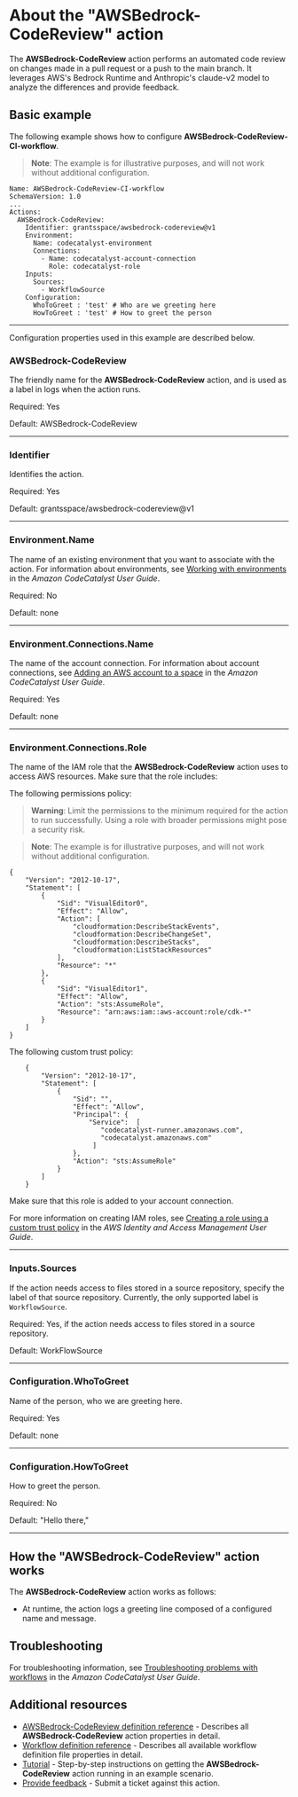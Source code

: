 # About the "AWSBedrock-CodeReview" action

<!--
- Explain why your customers would use this action.
- What does it offer?
- What is the end goal of using this action?
- If it is similar to another action, what makes it unique?
- Example content follows.
--->

The **AWSBedrock-CodeReview** action performs an automated code review on changes made in a pull request or a push to the main branch. It leverages AWS's Bedrock Runtime and Anthropic's claude-v2 model to analyze the differences and provide feedback.

## Basic example

<!--
- Include a real-world example + an introduction explaining the example.
- The example should show just the action YAML code, but...
- If the action relies on other actions, include the larger workflow YAML.
- Example content follows. -->

The following example shows how to configure **AWSBedrock-CodeReview-CI-workflow**.

> **Note**: The example is for illustrative purposes, and will not work without additional configuration.

```
Name: AWSBedrock-CodeReview-CI-workflow
SchemaVersion: 1.0
...
Actions:
  AWSBedrock-CodeReview:
    Identifier: grantsspace/awsbedrock-codereview@v1
    Environment:
      Name: codecatalyst-environment
      Connections:
        - Name: codecatalyst-account-connection
          Role: codecatalyst-role
    Inputs:
      Sources:
        - WorkflowSource
    Configuration:
      WhoToGreet : 'test' # Who are we greeting here
      HowToGreet : 'test' # How to greet the person
```

---

Configuration properties used in this example are described below.

### AWSBedrock-CodeReview

The friendly name for the **AWSBedrock-CodeReview** action, and is used as a label in logs when the action runs.

Required: Yes

Default: AWSBedrock-CodeReview

---

### Identifier

Identifies the action.

Required: Yes

Default: grantsspace/awsbedrock-codereview@v1

---

### Environment.Name

The name of an existing environment that you want to associate with the action. For information about environments, see [Working with environments](https://docs.aws.amazon.com/codecatalyst/latest/userguide/deploy-environments.html) in the _Amazon CodeCatalyst User Guide_.

Required: No

Default: none

---

### Environment.Connections.Name

The name of the account connection. For information about account connections, see [Adding an AWS account to a space](https://docs.aws.amazon.com/codecatalyst/latest/userguide/ipa-connect-account-create.html) in the _Amazon CodeCatalyst User Guide_.

Required: Yes

Default: none

---

### Environment.Connections.Role

The name of the IAM role that the **AWSBedrock-CodeReview** action uses to access AWS resources. Make sure that the role includes:

The following permissions policy:

> **Warning**: Limit the permissions to the minimum required for the action to run successfully. Using a role with broader permissions might pose a security risk.

> **Note**: The example is for illustrative purposes, and will not work without additional configuration.

```
{
    "Version": "2012-10-17",
    "Statement": [
        {
            "Sid": "VisualEditor0",
            "Effect": "Allow",
            "Action": [
                "cloudformation:DescribeStackEvents",
                "cloudformation:DescribeChangeSet",
                "cloudformation:DescribeStacks",
                "cloudformation:ListStackResources"
            ],
            "Resource": "*"
        },
        {
            "Sid": "VisualEditor1",
            "Effect": "Allow",
            "Action": "sts:AssumeRole",
            "Resource": "arn:aws:iam::aws-account:role/cdk-*"
        }
    ]
}
```

The following custom trust policy:

```
    {
        "Version": "2012-10-17",
        "Statement": [
            {
                "Sid": "",
                "Effect": "Allow",
                "Principal": {
                    "Service":  [
                       "codecatalyst-runner.amazonaws.com",
                       "codecatalyst.amazonaws.com"
                     ]
                },
                "Action": "sts:AssumeRole"
            }
        ]
    }
```

Make sure that this role is added to your account connection.

For more information on creating IAM roles, see [Creating a role using a custom trust policy](https://docs.aws.amazon.com/IAM/latest/UserGuide/id_roles_create_for-custom.html) in the _AWS Identity and Access Management User Guide_.

---

### Inputs.Sources

If the action needs access to files stored in a source repository, specify the label of that source repository. Currently, the only supported label is `WorkflowSource`.

Required: Yes, if the action needs access to files stored in a source repository.

Default: WorkFlowSource

---

### Configuration.WhoToGreet

Name of the person, who we are greeting here.

Required: Yes

Default: none

---

### Configuration.HowToGreet

How to greet the person.

Required: No

Default: "Hello there,"

---

## How the "AWSBedrock-CodeReview" action works

<!-- An optional section where you can describe behind-the-scenes processing, or extra details.
Example content follows. -->

The **AWSBedrock-CodeReview** action works as follows:

-   At runtime, the action logs a greeting line composed of a configured name and message.

## Troubleshooting

<!-- An optional section where you can provide a link to troubleshooting information.
Example content follows. -->

For troubleshooting information, see [Troubleshooting problems with workflows](https://docs.aws.amazon.com/codecatalyst/latest/userguide/troubleshooting-workflows.html) in the _Amazon CodeCatalyst User Guide_.

## Additional resources

<!-- Add links to other places in your docs, as required. -->

-   [AWSBedrock-CodeReview definition reference](https://www.mycompany.com/docs/ACTIONNAME-action-yaml) - Describes all **AWSBedrock-CodeReview** action properties in detail.
-   [Workflow definition reference](https://www.mycompany.com/docs/ACTIONNAME-workflow-yaml) - Describes all available workflow definition file properties in detail.
-   [Tutorial](https://www.mycompany.com/docs/ACTIONNAME-action-tut) - Step-by-step instructions on getting the **AWSBedrock-CodeReview** action running in an example scenario.
-   [Provide feedback](www.mycompany.com/feedback) - Submit a ticket against this action.

